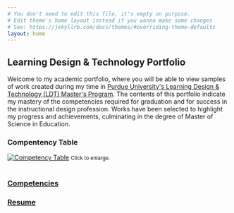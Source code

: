 ```yaml
---
# You don't need to edit this file, it's empty on purpose.
# Edit theme's home layout instead if you wanna make some changes
# See: https://jekyllrb.com/docs/themes/#overriding-theme-defaults
layout: home 
---
```

## Learning Design & Technology Portfolio

Welcome to my academic portfolio, where you will be able to view samples of work created during my time in [Purdue University's Learning Design & Technology (LDT) Master's Program](http://online.purdue.edu/ldt/learning-design-technology). The contents of this portfolio indicate my mastery of the competencies required for graduation and for success in the instructional design profession. Works have been selected to highlight my progress and achievements, culminating in the degree of Master of Science in Education.


### Compentency Table
[![Competency Table]({{site.url}}/docs/CompetencyTable.png)]({{site.url}}/docs/CompetencyTable.png)
<small style='text-align:center; width:100%'>Click to enlarge.</small>
<br>
<br>


### [Competencies]({{site.url}}/competencies/)

### [Resume]({{site.url}}/resume/)


